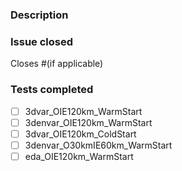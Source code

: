 ### Description

### Issue closed

Closes #(if applicable)

### Tests completed
 - [ ] 3dvar_OIE120km_WarmStart
 - [ ] 3denvar_OIE120km_WarmStart
 - [ ] 3dvar_OIE120km_ColdStart
 - [ ] 3denvar_O30kmIE60km_WarmStart
 - [ ] eda_OIE120km_WarmStart
